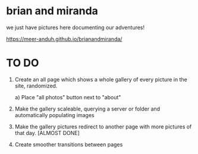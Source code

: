 # brian and miranda
we just have pictures here documenting our adventures!


https://meer-anduh.github.io/brianandmiranda/


# TO DO
  1. Create an all page which shows a whole gallery of every picture in the site, randomized.
      
      a) Place "all photos" button next to "about"
      
  2. Make the gallery scaleable, querying a server or folder and automatically populating images
  3. Make the gallery pictures redirect to another page with more pictures of that day. [ALMOST DONE]
  4. Create smoother transitions between pages

